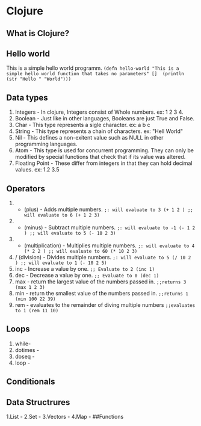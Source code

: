 # Clojure

## What is Clojure?

## Hello world
This is a simple hello world programm.
`(defn hello-world "This is a simple hello world function that takes no parameters"
  [] 
  (println (str "Hello " "World")))`
## Data types
1. Integers - In clojure, Integers consist of Whole numbers. ex: 1 2 3 4.
2. Boolean - Just like in other languages, Booleans are just True and False.
3. Char - This type represents a sigle character. ex: a b c
4. String - This type represents a chain of characters. ex: "Hell World"
5. Nil - This defines a non-exitent value such as NULL in other programming languages.
6. Atom - This type is used for concurrent programming. They can only be modified by special functions that check that if its value was altered.
7. Floating Point - These differ from integers in that they can hold decimal values. ex: 1.2 3.5
## Operators
1. + (plus) - Adds multiple numbers.
`;: will evaluate to 3
(+ 1 2 )
;; will evaluate to 6
(+ 1 2 3)`
2. - (minus) - Subtract  multiple numbers.
`;: will evaluate to -1
(- 1 2 )
;; will evaluate to 5
(- 10 2 3)`
3. * (multiplication) - Multiplies multiple numbers.
`;: will evaluate to 4
(* 2 2 )
;; will evaluate to 60
(* 10 2 3)`
4. / (division) - Divides multiple numbers.
`;: will evaluate to 5
(/ 10 2 )
;; will evaluate to 1
(- 10 2 5)`
5. inc - Increase a value by one.
`;; Evaluate to 2
(inc 1)`
6. dec - Decrease a value by one.
`;; Evaluate to 0
(dec 1)`
7. max - return the largest value of the numbers passed in.
`;;returns 3
(max 1 2 3)`
7. min - return the smallest value of the numbers passed in.
`;;returns 1
(min 100 22 39)`
9. rem - evaluates to the remainder of diving multiple numbers
`;;evaluates to 1
(rem 11 10)`
## Loops
1. while-
2. dotimes -
3. doseq -
4. loop -
## Conditionals

## Data Structrures
1.List -
2.Set -
3.Vectors -
4.Map -
##Functions


